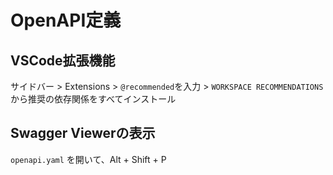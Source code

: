 # OpenAPI定義

## VSCode拡張機能
サイドバー > Extensions > `@recommended`を入力 > `WORKSPACE RECOMMENDATIONS`から推奨の依存関係をすべてインストール

## Swagger Viewerの表示
`openapi.yaml` を開いて、Alt + Shift + P
